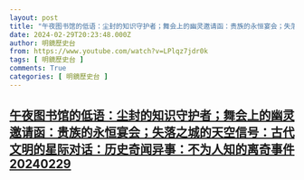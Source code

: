 ```yaml
---
layout: post
title: "午夜图书馆的低语：尘封的知识守护者；舞会上的幽灵邀请函：贵族的永恒宴会；失落之城的天空信号：古代文明的星际对话：历史奇闻异事：不为人知的离奇事件20240229"
date: 2024-02-29T20:23:48.000Z
author: 明鏡歷史台
from: https://www.youtube.com/watch?v=LPlqz7jdr0k
tags: [ 明鏡歷史台 ]
comments: True
categories: [ 明鏡歷史台 ]
---
```

<!--1709238228000-->
[午夜图书馆的低语：尘封的知识守护者；舞会上的幽灵邀请函：贵族的永恒宴会；失落之城的天空信号：古代文明的星际对话：历史奇闻异事：不为人知的离奇事件20240229](https://www.youtube.com/watch?v=LPlqz7jdr0k)
------

<div>

</div>
